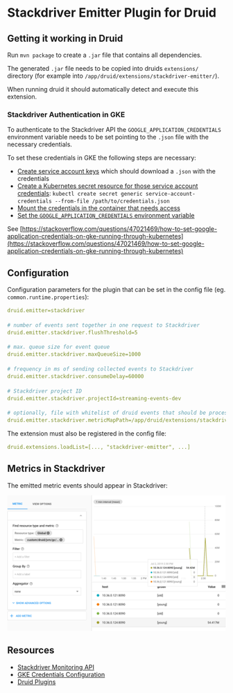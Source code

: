 # Stackdriver Emitter Plugin for Druid

## Getting it working in Druid

Run `mvn package` to create a `.jar` file that contains all dependencies.

The generated `.jar` file needs to be copied into druids `extensions/` directory (for example into `/app/druid/extensions/stackdriver-emitter/`).

When running druid it should automatically detect and execute this extension.

### Stackdriver Authentication in GKE

To authenticate to the Stackdriver API the `GOOGLE_APPLICATION_CREDENTIALS` environment variable needs to be set pointing to the `.json` file with the necessary credentials.

To set these credentials in GKE the following steps are necessary:

* [Create service account keys](https://cloud.google.com/iam/docs/creating-managing-service-account-keys) which should download a `.json` with the credentials
* [Create a Kubernetes secret resource for those service account credentials](https://kubernetes.io/docs/concepts/configuration/secret/): `kubectl create secret generic service-account-credentials --from-file /path/to/credentials.json  `
* [Mount the credentials in the container that needs access](https://kubernetes.io/docs/tasks/configure-pod-container/configure-volume-storage/)
* [Set the `GOOGLE_APPLICATION_CREDENTIALS` environment variable](https://kubernetes.io/docs/tasks/inject-data-application/define-environment-variable-container/)

See [https://stackoverflow.com/questions/47021469/how-to-set-google-application-credentials-on-gke-running-through-kubernetes](https://stackoverflow.com/questions/47021469/how-to-set-google-application-credentials-on-gke-running-through-kubernetes)

## Configuration

Configuration parameters for the plugin that can be set in the config file (eg. `common.runtime.properties`): 

```yaml
druid.emitter=stackdriver

# number of events sent together in one request to Stackdriver
druid.emitter.stackdriver.flushThreshold=5

# max. queue size for event queue
druid.emitter.stackdriver.maxQueueSize=1000

# frequency in ms of sending collected events to Stackdriver
druid.emitter.stackdriver.consumeDelay=60000

# Stackdriver project ID
druid.emitter.stackdriver.projectId=streaming-events-dev

# optionally, file with whitelist of druid events that should be processed
druid.emitter.stackdriver.metricMapPath=/app/druid/extensions/stackdriver-emitter/defaultMetrics.json
```

The extension must also be registered in the config file:

```yaml
druid.extensions.loadList=[..., "stackdriver-emitter", ...]
```

## Metrics in Stackdriver

The emitted metric events should appear in Stackdriver:

![Screenshot metrics in Stackdriver](/stackdriver-screenshot.png)


## Resources

* [Stackdriver Monitoring API](https://cloud.google.com/monitoring/api/ref_v3/rest/)
* [GKE Credentials Configuration](https://stackoverflow.com/questions/47021469/how-to-set-google-application-credentials-on-gke-running-through-kubernetes)
* [Druid Plugins](https://github.com/apache/incubator-druid/tree/master/extensions-contrib)